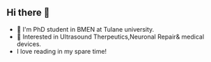 ## Hi there 👋
- 🔭 I'm PhD student in BMEN at Tulane university. 
- 🌱 Interested in Ultrasound Therpeutics,Neuronal Repair& medical devices.
 -  I love reading in my spare time! 
